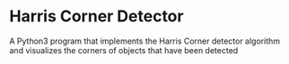 # Harris Corner Detector
A Python3 program that implements the Harris Corner detector algorithm and visualizes the corners of objects that have been detected
